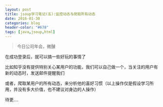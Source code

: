```yaml
---
layout: post
title: jsoup学习笔记(五):监控动态与爬取所有动态
date: 2016-01-30
categories: blog
header-color: "#678"
tags: [java,jsoup,html]
---
```

>今日公司年会，微醺

在成功登录后，就可以搞一些好玩的事情了

比如知乎没有提供特别关心某用户的功能，我们可以自己做一个，当关注的用户有新的动态时，发送邮件提醒我们

或者，爬取某用户的所有动态，来分析他的喜好习惯（以上操作仅是假设学习所用，并没有多大价值，也不建议对身边的人操作）

待更....